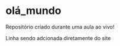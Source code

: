 # olá_mundo
 
Repositório criado durante uma aula ao vivo!

Linha sendo adcionada diretamente do site
